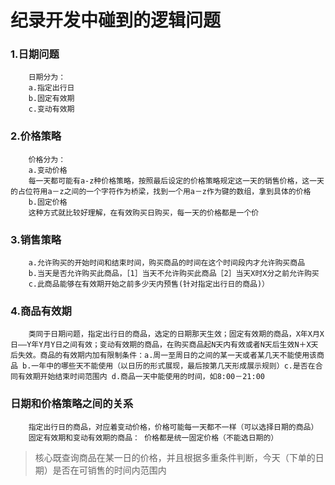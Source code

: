 纪录开发中碰到的逻辑问题
=======================

### 1.日期问题
		日期分为：
		a.指定出行日
		b.固定有效期
		c.变动有效期

### 2.价格策略
		价格分为：
		a.变动价格
		每一天都可能有a-z种价格策略，按照最后设定的价格策略规定这一天的销售价格，这一天的占位符用a－z之间的一个字符作为桥梁，找到一个用a－z作为键的数组，拿到具体的价格
		b.固定价格
		这种方式就比较好理解，在有效购买日购买，每一天的价格都是一个价

### 3.销售策略
		a.允许购买的开始时间和结束时间，购买商品的时间在这个时间段内才允许购买商品
		b.当天是否允许购买此商品，［1］当天不允许购买此商品［2］当天X时X分之前允许购买
        c.此商品能够在有效期开始之前多少天内预售(针对指定出行日的商品)）

### 4.商品有效期
		类同于日期问题，指定出行日的商品，选定的日期那天生效；固定有效期的商品，X年X月X日——Y年Y月Y日之间有效；变动有效期的商品，在购买商品起N天内有效或者N天后生效N＋X天后失效。商品的有效期内加有限制条件：a.周一至周日的之间的某一天或者某几天不能使用该商品 b.一年中的哪些天不能使用（以日历的形式展现，最后按第几天形成展示规则）c.是否在合同有效期开始结束时间范围内 d.商品一天中能使用的时间，如8:00－21:00
		

### 日期和价格策略之间的关系
		指定出行日的商品，对应着变动价格，价格可能每一天都不一样（可以选择日期的商品）
		固定有效期和变动有效期的商品： 价格都是统一固定价格（不能选日期的）

> 核心既查询商品在某一日的价格，并且根据多重条件判断，今天（下单的日期）是否在可销售的时间内范围内
